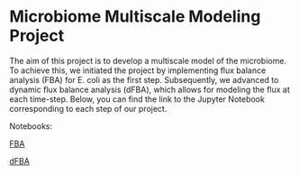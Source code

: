 

# Microbiome Multiscale Modeling Project

<!--
TODO: Microbiome Multiscale Modeling
-->

The aim of this project is to develop a multiscale model of the microbiome. To achieve this, we initiated the project by implementing flux balance analysis (FBA) for E. coli as the first step. Subsequently, we advanced to dynamic flux balance analysis (dFBA), which allows for modeling the flux at each time-step. Below, you can find the link to the Jupyter Notebook corresponding to each step of our project.

Notebooks: 

[FBA](https://github.com/vivarium-collective/Microbiome/blob/master/Notebook/FBA.ipynb)

[dFBA](https://github.com/vivarium-collective/Microbiome/blob/master/Notebook/dFBA.ipynb) 


